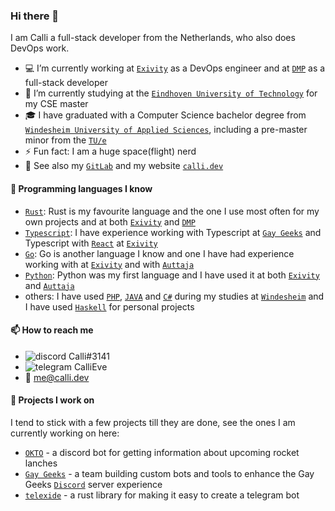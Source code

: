### Hi there 👋

I am Calli a full-stack developer from the Netherlands, who also does DevOps work.

- 💻 I’m currently working at [`Exivity`] as a DevOps engineer and at [`DMP`] as a full-stack developer
- 🌱 I’m currently studying at the [`Eindhoven University of Technology`] for my CSE master
- 🎓 I have graduated with a Computer Science bachelor degree from [`Windesheim University of Applied Sciences`], including a pre-master minor from the [`TU/e`]
- ⚡ Fun fact: I am a huge space(flight) nerd
- 📝 See also my [`GitLab`] and my website [`calli.dev`]

#### 💬 Programming languages I know

- [`Rust`]: Rust is my favourite language and the one I use most often for my own projects and at both [`Exivity`] and [`DMP`]
- [`Typescript`]: I have experience working with Typescript at [`Gay Geeks`] and Typescript with [`React`] at [`Exivity`]
- [`Go`]: Go is another language I know and one I have had experience working with at [`Exivity`] and with [`Auttaja`]
- [`Python`]: Python was my first language and I have used it at both [`Exivity`] and [`Auttaja`]
- others: I have used [`PHP`], [`JAVA`] and [`C#`] during my studies at [`Windesheim`] and I have used [`Haskell`] for personal projects

#### 📫 How to reach me

- ![discord](https://raw.githubusercontent.com/CalliEve/CalliEve/master/logo-discord.png) Calli#3141
- ![telegram](https://raw.githubusercontent.com/CalliEve/CalliEve/master/logo-telegram.png) CalliEve
- 📧 me@calli.dev

#### 🔭 Projects I work on

I tend to stick with a few projects till they are done, see the ones I am currently working on here:

- [`OKTO`] - a discord bot for getting information about upcoming rocket lanches
- [`Gay Geeks`] - a team building custom bots and tools to enhance the Gay Geeks [`Discord`] server experience
- [`telexide`] - a rust library for making it easy to create a telegram bot

<!----------------- LINKS --------------->

[`typescript`]: https://www.typescriptlang.org/
[`go`]: https://golang.org/
[`rust`]: https://www.rust-lang.org/
[`react`]: https://reactjs.org/
[`python`]: https://www.python.org/
[`php`]: https://www.php.net/
[`java`]: https://www.oracle.com/java/
[`c#`]: https://docs.microsoft.com/en-us/dotnet/csharp/
[`haskell`]: https://www.haskell.org/
[`dmp`]: https://www.dm-p.com/
[`exivity`]: https://exivity.com/
[`Windesheim University of Applied Sciences`]: https://www.windesheim.nl/
[`Windesheim`]: https://www.windesheim.nl/
[`Eindhoven University of Technology`]: https://www.tue.nl/en/
[`TU/e`]: https://www.tue.nl/en/
[`GitLab`]: https://gitlab.com/CalliEve
[`calli.dev`]: https://calli.dev
[`discord`]: https://discord.com/
[`gay geeks`]: https://gaygeeks.gg/
[`okto`]: https://github.com/CalliEve/okto
[`telexide`]: https://github.com/CalliEve/telexide
[`auttaja`]: https://github.com/auttaja
